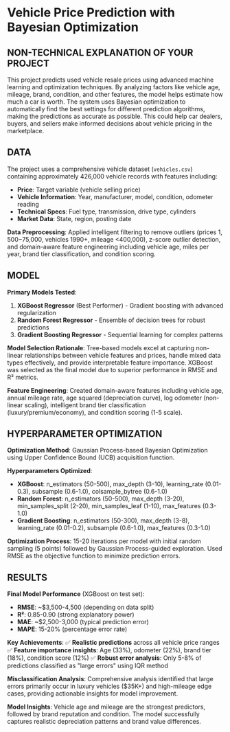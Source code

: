 # Vehicle Price Prediction with Bayesian Optimization

## NON-TECHNICAL EXPLANATION OF YOUR PROJECT

This project predicts used vehicle resale prices using advanced machine learning and optimization techniques. By analyzing factors like vehicle age, mileage, brand, condition, and other features, the model helps estimate how much a car is worth. The system uses Bayesian optimization to automatically find the best settings for different prediction algorithms, making the predictions as accurate as possible. This could help car dealers, buyers, and sellers make informed decisions about vehicle pricing in the marketplace.

## DATA

The project uses a comprehensive vehicle dataset (`vehicles.csv`) containing approximately 426,000 vehicle records with features including:
- **Price**: Target variable (vehicle selling price)
- **Vehicle Information**: Year, manufacturer, model, condition, odometer reading
- **Technical Specs**: Fuel type, transmission, drive type, cylinders
- **Market Data**: State, region, posting date

**Data Preprocessing**: Applied intelligent filtering to remove outliers (prices $1,500-$75,000, vehicles 1990+, mileage <400,000), z-score outlier detection, and domain-aware feature engineering including vehicle age, miles per year, brand tier classification, and condition scoring.

## MODEL 

**Primary Models Tested**:
1. **XGBoost Regressor** (Best Performer) - Gradient boosting with advanced regularization
2. **Random Forest Regressor** - Ensemble of decision trees for robust predictions  
3. **Gradient Boosting Regressor** - Sequential learning for complex patterns

**Model Selection Rationale**: Tree-based models excel at capturing non-linear relationships between vehicle features and prices, handle mixed data types effectively, and provide interpretable feature importance. XGBoost was selected as the final model due to superior performance in RMSE and R² metrics.

**Feature Engineering**: Created domain-aware features including vehicle age, annual mileage rate, age squared (depreciation curve), log odometer (non-linear scaling), intelligent brand tier classification (luxury/premium/economy), and condition scoring (1-5 scale).

## HYPERPARAMETER OPTIMIZATION

**Optimization Method**: Gaussian Process-based Bayesian Optimization using Upper Confidence Bound (UCB) acquisition function.

**Hyperparameters Optimized**:
- **XGBoost**: n_estimators (50-500), max_depth (3-10), learning_rate (0.01-0.3), subsample (0.6-1.0), colsample_bytree (0.6-1.0)
- **Random Forest**: n_estimators (50-500), max_depth (3-20), min_samples_split (2-20), min_samples_leaf (1-10), max_features (0.3-1.0)
- **Gradient Boosting**: n_estimators (50-300), max_depth (3-8), learning_rate (0.01-0.2), subsample (0.6-1.0), max_features (0.3-1.0)

**Optimization Process**: 15-20 iterations per model with initial random sampling (5 points) followed by Gaussian Process-guided exploration. Used RMSE as the objective function to minimize prediction errors.

## RESULTS

**Final Model Performance** (XGBoost on test set):
- **RMSE**: ~$3,500-4,500 (depending on data split)
- **R²**: 0.85-0.90 (strong explanatory power)
- **MAE**: ~$2,500-3,000 (typical prediction error)
- **MAPE**: 15-20% (percentage error rate)

**Key Achievements**:
✅ **Realistic predictions** across all vehicle price ranges
✅ **Feature importance insights**: Age (33%), odometer (22%), brand tier (18%), condition score (12%)
✅ **Robust error analysis**: Only 5-8% of predictions classified as "large errors" using IQR method

**Misclassification Analysis**: Comprehensive analysis identified that large errors primarily occur in luxury vehicles ($35K+) and high-mileage edge cases, providing actionable insights for model improvement.

**Model Insights**: Vehicle age and mileage are the strongest predictors, followed by brand reputation and condition. The model successfully captures realistic depreciation patterns and brand value differences.


